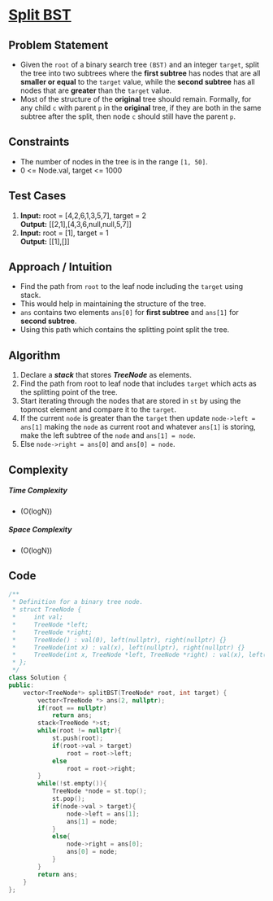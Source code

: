 # [Split BST](https://leetcode.com/problems/split-bst/)

## Problem Statement
- Given the `root` of a binary search tree `(BST)` and an integer `target`, split the tree into two subtrees where the **first subtree** has nodes that are all **smaller or equal** to the `target` value, while the **second subtree** has all nodes that are **greater** than the `target` value.
- Most of the structure of the **original** tree should remain. Formally, for any child `c` with parent `p` in the **original** tree, if they are both in the same subtree after the split, then node `c` should still have the parent `p`.

## Constraints
- The number of nodes in the tree is in the range `[1, 50]`.
- 0 <= Node.val, target <= 1000


## Test Cases
1. **Input:** root = [4,2,6,1,3,5,7], target = 2 <br>
**Output:** \[[2,1],[4,3,6,null,null,5,7]]
2. **Input:** root = [1], target = 1<br>
**Output:** \[[1],[]]

## Approach / Intuition 
- Find the path from `root` to the leaf node including the `target` using stack.
- This would help in maintaining the structure of the tree.
- `ans` contains two elements `ans[0]` for **first subtree** and `ans[1]` for **second subtree**.
- Using this path which contains the splitting point split the tree.

## Algorithm 
1. Declare a ***stack*** that stores ***TreeNode*** as elements.
2. Find the path from root to leaf node that includes `target` which acts as the splitting point of the tree.
3. Start iterating through the nodes that are stored in `st` by using the topmost element and compare it to the `target`.
4. If the current `node` is greater than the `target` then update `node->left = ans[1]` making the `node` as current root and whatever `ans[1]` is storing, make the left subtree of the `node` and `ans[1] = node`.
5. Else `node->right = ans[0]` and `ans[0] = node`.

## Complexity
##### Time Complexity
- \(O(logN)\)
##### Space Complexity
- \(O(logN)\)

## Code
```cpp
/**
 * Definition for a binary tree node.
 * struct TreeNode {
 *     int val;
 *     TreeNode *left;
 *     TreeNode *right;
 *     TreeNode() : val(0), left(nullptr), right(nullptr) {}
 *     TreeNode(int x) : val(x), left(nullptr), right(nullptr) {}
 *     TreeNode(int x, TreeNode *left, TreeNode *right) : val(x), left(left), right(right) {}
 * };
 */
class Solution {
public:
    vector<TreeNode*> splitBST(TreeNode* root, int target) {
        vector<TreeNode *> ans(2, nullptr);
        if(root == nullptr)
            return ans;
        stack<TreeNode *>st;
        while(root != nullptr){
            st.push(root);
            if(root->val > target)
                root = root->left;
            else
                root = root->right;
        }
        while(!st.empty()){
            TreeNode *node = st.top();
            st.pop();
            if(node->val > target){
                node->left = ans[1];
                ans[1] = node;
            }
            else{
                node->right = ans[0];
                ans[0] = node;
            }
        }
        return ans;
    }
};
```